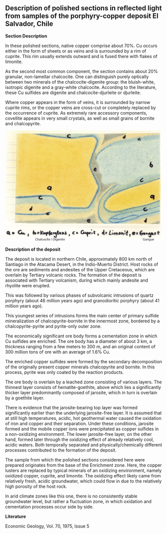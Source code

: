 ## Description of polished sections in reflected light from samples of the porphyry-copper deposit El Salvador, Chile

**Section Description**

In these polished sections, native copper comprise about 70%. Cu occurs either in the form of sheets or as veins and is surrounded by a rim of cuprite. This rim usually extends outward and is fused there with flakes of limonite.

As the second most common component, the section contains about 20% granular, non-lamellar chalcocite. One can distinguish purely optically between two minerals of the chalcocite-digenite group: the bluish-white, isotropic digenite and a gray-white chalcocite. According to the literature, these Cu sulfides are digenite and chalcocite-djurleite or djurleite.

Where copper appears in the form of veins, it is surrounded by narrow cuprite rims, or the copper veins are cross-cut or completely replaced by the occurrence of cuprite. As extremely rare accessory components, covellite appears in very small crystals, as well as small grains of bornite and chalcopyrite. 

![El Salvador thin section](https://github.com/DinaKlim/OD_RL_notes/blob/main/RL_notes/12_El_Salvador/12%20El%20Salvador.jpg)


**Description of the deposit**

The deposit is located in northern Chile, approximately 800 km north of Santiago in the Atacama Desert, in the Indio-Muerto District. Host rocks of the ore are sediments and andesites of the Upper Cretaceous, which are overlain by Tertiary volcanic rocks. The formation of the deposit is associated with Tertiary volcanism, during which mainly andesite and rhyolite were erupted.

This was followed by various phases of subvolcanic intrusions of quartz porphyry (about 46 million years ago) and granodioritic porphyry (about 41 million years ago).

This youngest series of intrusions forms the main center of primary sulfide mineralization of chalcopyrite-bornite in the innermost zone, bordered by a chalcopyrite-pyrite and pyrite-only outer zone.

The economically significant ore body forms a cementation zone in which Cu sulfides are enriched. The ore body has a diameter of about 3 km, a thickness ranging from a few meters to 300 m, and an original content of 300 million tons of ore with an average of 1.6% Cu.

The enriched copper sulfides were formed by the secondary decomposition of the originally present copper minerals chalcopyrite and bornite. In this process, pyrite was only coated by the reaction products.

The ore body is overlain by a leached zone consisting of various layers. The thinnest layer consists of hematite-goethite, above which lies a significantly thicker layer predominantly composed of jarosite, which in turn is overlain by a goethite layer.

There is evidence that the jarosite-bearing top layer was formed significantly earlier than the underlying jarosite-free layer. It is assumed that at still high temperatures, acidic, hot geothermal water caused the oxidation of iron and copper and their separation. Under these conditions, jarosite formed and the mobile copper ions were precipitated as copper sulfides in a non-oxidizing environment. The lower jarosite-free layer, on the other hand, formed later through the oxidizing effect of already relatively cool, acidic waters. Both temporally separated and physically/chemically different processes contributed to the formation of the deposit.

The sample from which the polished sections considered here were prepared originates from the base of the Enrichment zone. Here, the copper lusters are replaced by typical minerals of an oxidizing environment, namely oxidized copper, cuprite, and limonite. The oxidizing effect likely came from relatively fresh, acidic groundwater, which could flow in due to the relatively high porosity of the host rock.

In arid climate zones like this one, there is no consistently stable groundwater level, but rather a fluctuation zone, in which oxidation and cementation processes occur side by side.

**Literature**

Economic Geology, Vol. 70, 1975, Issue 5
